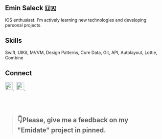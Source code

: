 

## **Emin Saleck** 🇺🇦

iOS enthusiast. I'm actively learning new technologies and developing personal projects.

## **Skills**
<p>
Swift, UIKit, MVVM, Design Patterns, Core Data, Git, API, Autolayout, Lottie, Combine
</p>

## **Connect**
 <a href="https://www.linkedin.com/in/eminsaleck1001/" target="_blank"> 
   <img align="" alt="Emin's LinkedIn" width="25px" src="https://www.vectorlogo.zone/logos/linkedin/linkedin-icon.svg" /> 
 </a> &nbsp;
<a href="mailto:lemin08@gmail.com" target="_blank"> 
   <img align="" alt="Emin's LinkedIn" width="25px" src="https://www.vectorlogo.zone/logos/gmail/gmail-icon.svg" /> 
 </a> &nbsp;
 <br>
<br>
<br>
<br>

> ## **👇Please, give me a feedback on my "Emidate" project in pinned.**





